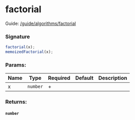 # factorial

Guide: [/guide/algorithms/factorial](/guide/algorithms/factorial)

### Signature

```ts
factorial(x);
memoizedFactorial(x);
```

### Params:

| Name | Type     | Required | Default | Description |
|------|----------|----------|---------|-------------|
| x    | `number` | +        |         |             |

### Returns:

#### `number`

<br>
